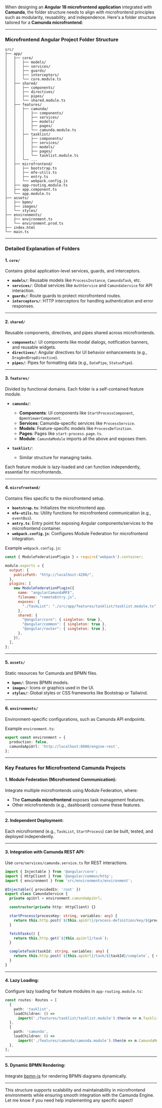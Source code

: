 When designing an **Angular 18 microfrontend application** integrated with **Camunda**, the folder structure needs to align with microfrontend principles such as modularity, reusability, and independence. Here's a folder structure tailored for a **Camunda microfrontend**:

---

### **Microfrontend Angular Project Folder Structure**

```
src/
├── app/
│   ├── core/
│   │   ├── models/
│   │   ├── services/
│   │   ├── guards/
│   │   ├── interceptors/
│   │   └── core.module.ts
│   ├── shared/
│   │   ├── components/
│   │   ├── directives/
│   │   ├── pipes/
│   │   └── shared.module.ts
│   ├── features/
│   │   ├── camunda/
│   │   │   ├── components/
│   │   │   ├── services/
│   │   │   ├── models/
│   │   │   ├── pages/
│   │   │   └── camunda.module.ts
│   │   ├── tasklist/
│   │   │   ├── components/
│   │   │   ├── services/
│   │   │   ├── models/
│   │   │   ├── pages/
│   │   │   └── tasklist.module.ts
│   │   └── ...
│   ├── microfrontend/
│   │   ├── bootstrap.ts
│   │   ├── mfe-utils.ts
│   │   ├── entry.ts
│   │   └── webpack.config.js
│   ├── app-routing.module.ts
│   ├── app.component.ts
│   └── app.module.ts
├── assets/
│   ├── bpmn/
│   ├── images/
│   └── styles/
├── environments/
│   ├── environment.ts
│   └── environment.prod.ts
├── index.html
└── main.ts
```

---

### **Detailed Explanation of Folders**

#### **1. `core/`**
Contains global application-level services, guards, and interceptors.

- **`models/`**: Reusable models like `ProcessInstance`, `CamundaTask`, etc.
- **`services/`**: Global services like `AuthService` and `CamundaService` for API interaction.
- **`guards/`**: Route guards to protect microfrontend routes.
- **`interceptors/`**: HTTP interceptors for handling authentication and error responses.

---

#### **2. `shared/`**
Reusable components, directives, and pipes shared across microfrontends.

- **`components/`**: UI components like modal dialogs, notification banners, and reusable widgets.
- **`directives/`**: Angular directives for UI behavior enhancements (e.g., `DragAndDropDirective`).
- **`pipes/`**: Pipes for formatting data (e.g., `DatePipe`, `StatusPipe`).

---

#### **3. `features/`**
Divided by functional domains. Each folder is a self-contained feature module.

- **`camunda/`**:
  - **Components**: UI components like `StartProcessComponent`, `BpmnViewerComponent`.
  - **Services**: Camunda-specific services like `ProcessService`.
  - **Models**: Feature-specific models like `ProcessDefinition`.
  - **Pages**: Pages like `start-process.page.ts`.
  - **Module**: `CamundaModule` imports all the above and exposes them.

- **`tasklist/`**:
  - Similar structure for managing tasks.

Each feature module is lazy-loaded and can function independently, essential for microfrontends.

---

#### **4. `microfrontend/`**
Contains files specific to the microfrontend setup.

- **`bootstrap.ts`**: Initializes the microfrontend app.
- **`mfe-utils.ts`**: Utility functions for microfrontend communication (e.g., `eventBus`).
- **`entry.ts`**: Entry point for exposing Angular components/services to the microfrontend container.
- **`webpack.config.js`**: Configures Module Federation for microfrontend integration.

Example `webpack.config.js`:

```javascript
const { ModuleFederationPlugin } = require('webpack').container;

module.exports = {
  output: {
    publicPath: "http://localhost:4200/",
  },
  plugins: [
    new ModuleFederationPlugin({
      name: "angularCamundaMFE",
      filename: "remoteEntry.js",
      exposes: {
        "./TaskList": "./src/app/features/tasklist/tasklist.module.ts",
      },
      shared: {
        "@angular/core": { singleton: true },
        "@angular/common": { singleton: true },
        "@angular/router": { singleton: true },
      },
    }),
  ],
};
```

---

#### **5. `assets/`**
Static resources for Camunda and BPMN files.

- **`bpmn/`**: Stores BPMN models.
- **`images/`**: Icons or graphics used in the UI.
- **`styles/`**: Global styles or CSS frameworks like Bootstrap or Tailwind.

---

#### **6. `environments/`**
Environment-specific configurations, such as Camunda API endpoints.

Example `environment.ts`:
```typescript
export const environment = {
  production: false,
  camundaApiUrl: 'http://localhost:8080/engine-rest',
};
```

---

### **Key Features for Microfrontend Camunda Projects**

#### **1. Module Federation (Microfrontend Communication)**:
Integrate multiple microfrontends using Module Federation, where:
- The **Camunda microfrontend** exposes task management features.
- Other microfrontends (e.g., dashboard) consume these features.

---

#### **2. Independent Deployment**:
Each microfrontend (e.g., `TaskList`, `StartProcess`) can be built, tested, and deployed independently.

---

#### **3. Integration with Camunda REST API**:
Use `core/services/camunda.service.ts` for REST interactions.

```typescript
import { Injectable } from '@angular/core';
import { HttpClient } from '@angular/common/http';
import { environment } from 'src/environments/environment';

@Injectable({ providedIn: 'root' })
export class CamundaService {
  private apiUrl = environment.camundaApiUrl;

  constructor(private http: HttpClient) {}

  startProcess(processKey: string, variables: any) {
    return this.http.post(`${this.apiUrl}/process-definition/key/${processKey}/start`, { variables });
  }

  fetchTasks() {
    return this.http.get(`${this.apiUrl}/task`);
  }

  completeTask(taskId: string, variables: any) {
    return this.http.post(`${this.apiUrl}/task/${taskId}/complete`, { variables });
  }
}
```

---

#### **4. Lazy Loading**:
Configure lazy loading for feature modules in `app-routing.module.ts`:

```typescript
const routes: Routes = [
  {
    path: 'tasklist',
    loadChildren: () =>
      import('./features/tasklist/tasklist.module').then(m => m.TasklistModule),
  },
  {
    path: 'camunda',
    loadChildren: () =>
      import('./features/camunda/camunda.module').then(m => m.CamundaModule),
  },
];
```

---

#### **5. Dynamic BPMN Rendering**:
Integrate [bpmn-js](https://bpmn.io/toolkit/bpmn-js/) for rendering BPMN diagrams dynamically.

---

This structure supports scalability and maintainability in microfrontend environments while ensuring smooth integration with the Camunda Engine. Let me know if you need help implementing any specific aspect!